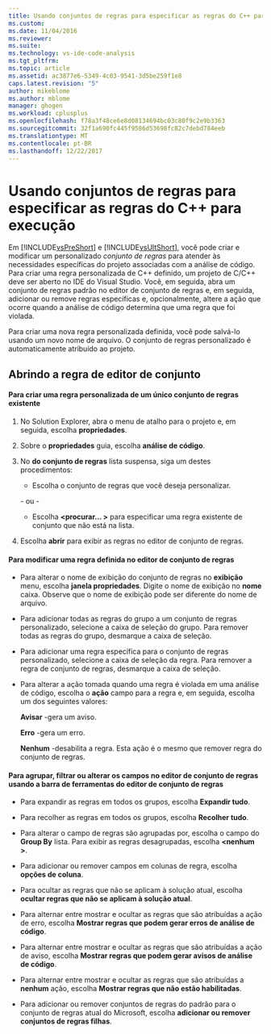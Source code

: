 ```yaml
---
title: Usando conjuntos de regras para especificar as regras do C++ para executar | Microsoft Docs
ms.custom: 
ms.date: 11/04/2016
ms.reviewer: 
ms.suite: 
ms.technology: vs-ide-code-analysis
ms.tgt_pltfrm: 
ms.topic: article
ms.assetid: ac3877e6-5349-4c03-9541-3d5be259f1e8
caps.latest.revision: "5"
author: mikeblome
ms.author: mblome
manager: ghogen
ms.workload: cplusplus
ms.openlocfilehash: f78a3f48ce6e8d08134694bc03c80f9c2e9b3363
ms.sourcegitcommit: 32f1a690fc445f9586d53698fc82c7debd784eeb
ms.translationtype: MT
ms.contentlocale: pt-BR
ms.lasthandoff: 12/22/2017
---
```

# <a name="using-rule-sets-to-specify-the-c-rules-to-run"></a>Usando conjuntos de regras para especificar as regras do C++ para execução
Em [!INCLUDE[vsPreShort](../code-quality/includes/vspreshort_md.md)] e [!INCLUDE[vsUltShort](../code-quality/includes/vsultshort_md.md)], você pode criar e modificar um personalizado *conjunto de regras* para atender às necessidades específicas do projeto associadas com a análise de código. Para criar uma regra personalizada de C++ definido, um projeto de C/C++ deve ser aberto no IDE do Visual Studio. Você, em seguida, abra um conjunto de regras padrão no editor de conjunto de regras e, em seguida, adicionar ou remove regras específicas e, opcionalmente, altere a ação que ocorre quando a análise de código determina que uma regra que foi violada.  
  
 Para criar uma nova regra personalizada definida, você pode salvá-lo usando um novo nome de arquivo. O conjunto de regras personalizado é automaticamente atribuído ao projeto.  
  
## <a name="opening-the-rule-set-editor"></a>Abrindo a regra de editor de conjunto  
  
#### <a name="to-create-a-custom-rule-from-a-single-existing-rule-set"></a>Para criar uma regra personalizada de um único conjunto de regras existente  
  
1.  No Solution Explorer, abra o menu de atalho para o projeto e, em seguida, escolha **propriedades**.  
  
2.  Sobre o **propriedades** guia, escolha **análise de código**.  
  
3.  No **do conjunto de regras** lista suspensa, siga um destes procedimentos:  
  
    -   Escolha o conjunto de regras que você deseja personalizar.  
  
     \- ou -  
  
    -   Escolha  **\<procurar... >** para especificar uma regra existente de conjunto que não está na lista.  
  
4.  Escolha **abrir** para exibir as regras no editor de conjunto de regras.  
  
#### <a name="to-modify-a-rule-set-in-the-rule-set-editor"></a>Para modificar uma regra definida no editor de conjunto de regras  
  
-   Para alterar o nome de exibição do conjunto de regras no **exibição** menu, escolha **janela propriedades**. Digite o nome de exibição no **nome** caixa. Observe que o nome de exibição pode ser diferente do nome de arquivo.  
  
-   Para adicionar todas as regras do grupo a um conjunto de regras personalizado, selecione a caixa de seleção do grupo. Para remover todas as regras do grupo, desmarque a caixa de seleção.  
  
-   Para adicionar uma regra específica para o conjunto de regras personalizado, selecione a caixa de seleção da regra. Para remover a regra de conjunto de regras, desmarque a caixa de seleção.  
  
-   Para alterar a ação tomada quando uma regra é violada em uma análise de código, escolha o **ação** campo para a regra e, em seguida, escolha um dos seguintes valores:  
  
     **Avisar** -gera um aviso.  
  
     **Erro** -gera um erro.  
  
     **Nenhum** -desabilita a regra. Esta ação é o mesmo que remover regra do conjunto de regras.  
  
#### <a name="to-group-filter-or-change-the-fields-in-the-rule-set-editor-by-using-the-rule-set-editor-toolbar"></a>Para agrupar, filtrar ou alterar os campos no editor de conjunto de regras usando a barra de ferramentas do editor de conjunto de regras  
  
-   Para expandir as regras em todos os grupos, escolha **Expandir tudo**.  
  
-   Para recolher as regras em todos os grupos, escolha **Recolher tudo**.  
  
-   Para alterar o campo de regras são agrupadas por, escolha o campo do **Group By** lista. Para exibir as regras desagrupadas, escolha  **\<nenhum >**.  
  
-   Para adicionar ou remover campos em colunas de regra, escolha **opções de coluna**.  
  
-   Para ocultar as regras que não se aplicam à solução atual, escolha **ocultar regras que não se aplicam à solução atual**.  
  
-   Para alternar entre mostrar e ocultar as regras que são atribuídas a ação de erro, escolha **Mostrar regras que podem gerar erros de análise de código**.  
  
-   Para alternar entre mostrar e ocultar as regras que são atribuídas a ação de aviso, escolha **Mostrar regras que podem gerar avisos de análise de código**.  
  
-   Para alternar entre mostrar e ocultar as regras que são atribuídas a **nenhum** ação, escolha **Mostrar regras que não estão habilitadas**.  
  
-   Para adicionar ou remover conjuntos de regras do padrão para o conjunto de regras atual do Microsoft, escolha **adicionar ou remover conjuntos de regras filhas**.